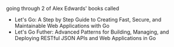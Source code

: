 going through 2 of Alex Edwards' books called

- Let's Go: A Step by Step Guide to Creating Fast, Secure, and Maintainable Web Applications with Go
- Let's Go Futher: Advanced Patterns for Building, Managing, and Deploying RESTful JSON APIs and Web Applications in Go
